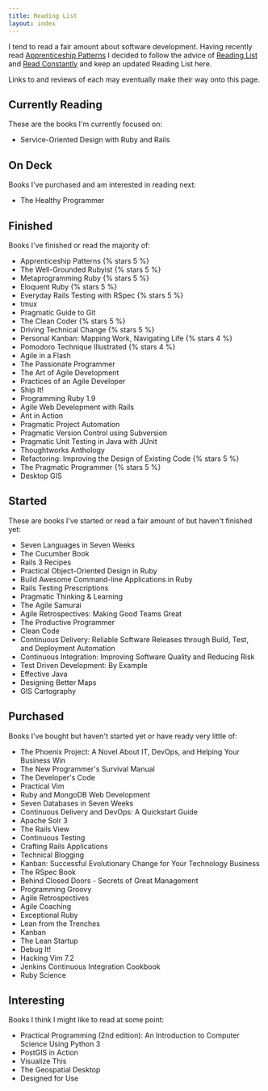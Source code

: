 ```yaml
---
title: Reading List
layout: index
---
```


I tend to read a fair amount about software development. Having recently read [Apprenticeship Patterns](http://shop.oreilly.com/product/9780596518387.do) I decided to follow the advice of [Reading List](http://ofps.oreilly.com/titles/9780596518387/construct_your_curriculum.html#reading_list) and [Read Constantly](http://ofps.oreilly.com/titles/9780596518387/construct_your_curriculum.html#read_constantly) and keep an updated Reading List here.

Links to and reviews of each may eventually make their way onto this page.

## Currently Reading

These are the books I'm currently focused on:

- Service-Oriented Design with Ruby and Rails

## On Deck

Books I've purchased and am interested in reading next:

- The Healthy Programmer

## Finished

Books I've finished or read the majority of:

- Apprenticeship Patterns {% stars 5 %}
- The Well-Grounded Rubyist {% stars 5 %}
- Metaprogramming Ruby {% stars 5 %}
- Eloquent Ruby {% stars 5 %}
- Everyday Rails Testing with RSpec {% stars 5 %}
- tmux
- Pragmatic Guide to Git
- The Clean Coder {% stars 5 %}
- Driving Technical Change {% stars 5 %}
- Personal Kanban: Mapping Work, Navigating Life {% stars 4 %}
- Pomodoro Technique Illustrated {% stars 4 %}
- Agile in a Flash
- The Passionate Programmer
- The Art of Agile Development
- Practices of an Agile Developer
- Ship It!
- Programming Ruby 1.9
- Agile Web Development with Rails
- Ant in Action
- Pragmatic Project Automation
- Pragmatic Version Control using Subversion
- Pragmatic Unit Testing in Java with JUnit
- Thoughtworks Anthology
- Refactoring: Improving the Design of Existing Code {% stars 5 %}
- The Pragmatic Programmer {% stars 5 %}
- Desktop GIS

## Started

These are books I've started or read a fair amount of but haven't finished yet:

- Seven Languages in Seven Weeks
- The Cucumber Book
- Rails 3 Recipes
- Practical Object-Oriented Design in Ruby
- Build Awesome Command-line Applications in Ruby
- Rails Testing Prescriptions
- Pragmatic Thinking & Learning
- The Agile Samurai
- Agile Retrospectives: Making Good Teams Great
- The Productive Programmer
- Clean Code
- Continuous Delivery: Reliable Software Releases through Build, Test, and Deployment Automation
- Continuous Integration: Improving Software Quality and Reducing Risk
- Test Driven Development: By Example
- Effective Java
- Designing Better Maps
- GIS Cartography

## Purchased

Books I've bought but haven't started yet or have ready very little of:

- The Phoenix Project: A Novel About IT, DevOps, and Helping Your Business Win
- The New Programmer's Survival Manual
- The Developer's Code
- Practical Vim
- Ruby and MongoDB Web Development
- Seven Databases in Seven Weeks
- Continuous Delivery and DevOps: A Quickstart Guide
- Apache Solr 3
- The Rails View
- Continuous Testing
- Crafting Rails Applications
- Technical Blogging
- Kanban: Successful Evolutionary Change for Your Technology Business
- The RSpec Book
- Behind Closed Doors - Secrets of Great Management
- Programming Groovy
- Agile Retrospectives
- Agile Coaching
- Exceptional Ruby
- Lean from the Trenches
- Kanban
- The Lean Startup
- Debug It!
- Hacking Vim 7.2
- Jenkins Continuous Integration Cookbook
- Ruby Science

## Interesting

Books I think I might like to read at some point:

- Practical Programming (2nd edition): An Introduction to Computer Science Using Python 3
- PostGIS in Action
- Visualize This
- The Geospatial Desktop
- Designed for Use

